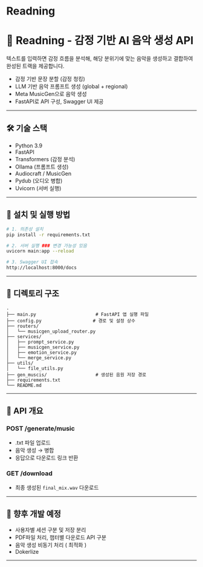 # Readning
# 🎵 Readning - 감정 기반 AI 음악 생성 API

텍스트를 입력하면 감정 흐름을 분석해, 해당 분위기에 맞는 음악을 생성하고 결합하여 완성된 트랙을 제공합니다.

- 감정 기반 문장 분할 (감정 청킹)
- LLM 기반 음악 프롬프트 생성 (global + regional)
- Meta MusicGen으로 음악 생성
- FastAPI로 API 구성, Swagger UI 제공

---

## 🛠 기술 스택

- Python 3.9
- FastAPI
- Transformers (감정 분석)
- Ollama (프롬프트 생성)
- Audiocraft / MusicGen
- Pydub (오디오 병합)
- Uvicorn (서버 실행)

---

## 🚀 설치 및 실행 방법

```bash
# 1. 의존성 설치
pip install -r requirements.txt

# 2. 서버 실행 ### 변경 가능성 있음
uvicorn main:app --reload

# 3. Swagger UI 접속
http://localhost:8000/docs
```

---

## 📂 디렉토리 구조

```
.
├── main.py                      # FastAPI 앱 실행 파일
├── config.py                   # 경로 및 설정 상수
├── routers/
│   └── musicgen_upload_router.py
├── services/
│   ├── prompt_service.py
│   ├── musicgen_service.py
│   ├── emotion_service.py
│   └── merge_service.py
├── utils/
│   └── file_utils.py
├── gen_muscis/                  # 생성된 음원 저장 경로
├── requirements.txt
└── README.md
```

---

## 📡 API 개요

### POST /generate/music
- .txt 파일 업로드
- 음악 생성 → 병합
- 응답으로 다운로드 링크 반환

### GET /download
- 최종 생성된 `final_mix.wav` 다운로드

---

## 🔮 향후 개발 예정

- 사용자별 세션 구분 및 저장 분리
- PDF파일 처리, 챕터별 다운로드 API 구분
- 음악 생성 비동기 처리 ( 최적화 ) 
- Dokerlize

---




